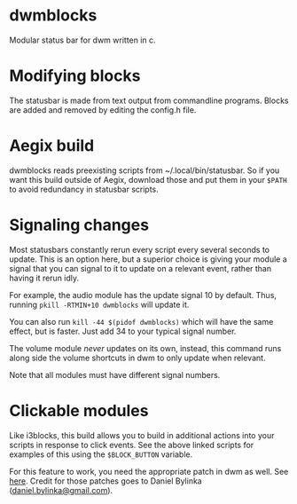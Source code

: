 # dwmblocks

Modular status bar for dwm written in c.

# Modifying blocks

The statusbar is made from text output from commandline programs. 
Blocks are added and removed by editing the config.h file.

# Aegix build

dwmblocks reads preexisting scripts from ~/.local/bin/statusbar.
So if you want this build outside of Aegix, download those and put them in your
`$PATH` to avoid redundancy in statusbar scripts.

# Signaling changes

Most statusbars constantly rerun every script every several seconds to update.
This is an option here, but a superior choice is giving your module a signal 
that you can signal to it to update on a relevant event, rather than having it
rerun idly.

For example, the audio module has the update signal 10 by default.  Thus,
running `pkill -RTMIN+10 dwmblocks` will update it.

You can also run `kill -44 $(pidof dwmblocks)` which will have the same effect,
but is faster.  Just add 34 to your typical signal number.

The volume module *never* updates on its own, instead, this command runs
along side the volume shortcuts in dwm to only update when relevant.

Note that all modules must have different signal numbers.

# Clickable modules

Like i3blocks, this build allows you to build in additional actions into your
scripts in response to click events.  See the above linked scripts for examples
of this using the `$BLOCK_BUTTON` variable.

For this feature to work, you need the appropriate patch in dwm as well. See
[here](https://dwm.suckless.org/patches/statuscmd/).
Credit for those patches goes to Daniel Bylinka (daniel.bylinka@gmail.com).
